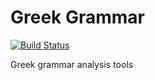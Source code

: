 Greek Grammar
============

[![Build Status](https://travis-ci.org/scott-fleischman/greek-grammar.svg?branch=master)](https://travis-ci.org/scott-fleischman/greek-grammar)

Greek grammar analysis tools


